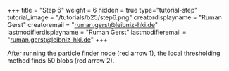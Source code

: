 +++
title = "Step 6"
weight = 6
hidden = true
type="tutorial-step"
tutorial_image = "/tutorials/b25/step6.png"
creatordisplayname = "Ruman Gerst"
creatoremail = "ruman.gerst@leibniz-hki.de"
lastmodifierdisplayname = "Ruman Gerst"
lastmodifieremail = "ruman.gerst@leibniz-hki.de"
+++

After running the particle finder node (red arrow 1), the local thresholding method finds 50 blobs (red arrow 2). 